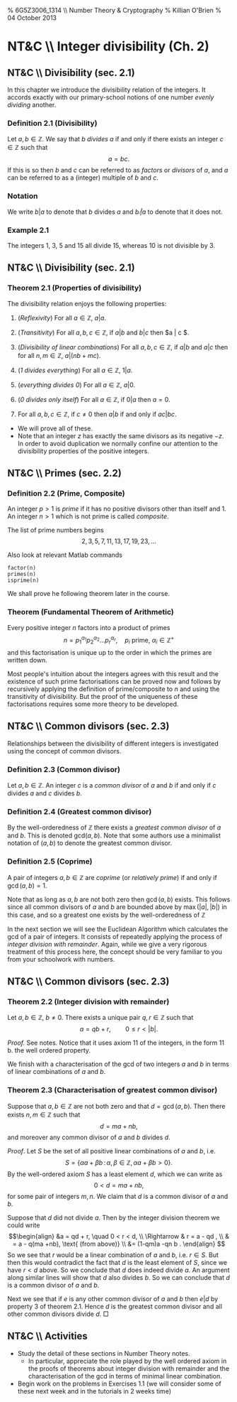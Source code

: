 % 6G5Z3006_1314 \\\\ Number Theory & Cryptography
% Killian O'Brien
% 04 October 2013

# NT&C \\\\ Integer divisibility (Ch. 2)

## NT&C \\\\ Divisibility (sec. 2.1)

In this chapter we introduce the divisibility relation of the integers. It accords exactly with our primary-school notions of one number *evenly dividing* another.

### Definition 2.1 (Divisibility)

Let $a,b \in \mathbb{Z}$. We say that $b$ *divides* $a$ if and only if there exists an integer $c \in \mathbb{Z}$ such that 
$$ a = bc .$$
If this is so then $b$ and $c$ can be referred to as *factors* or *divisors* of $a$, 
and $a$ can be referred to as a (integer) multiple of $b$ and $c$. 

### Notation

We write $b | a$ to denote that $b$ divides $a$ and $b \! \! \not | a$ to denote that it does not. 

### Example 2.1

The integers $1$, $3$, $5$ and $15$ all divide $15$, whereas $10$ is not divisible by $3$.

## NT&C \\\\ Divisibility (sec. 2.1)

### Theorem 2.1 (Properties of divisibility)

The divisibility relation enjoys the following properties:

1. (*Reflexivity*) For all $a \in \mathbb{Z}$, $a | a$.

2. (*Transitivity*) For all $a,b,c \in \mathbb{Z}$, if $a|b$ and $b|c$ then $a | c $.

3. (*Divisibility of linear combinations*) For all  $a,b,c \in \mathbb{Z}$, if $a | b$ and $a | c$ then for all $n,m \in \mathbb{Z}$, $a | \left ( n b + m c \right )$.

4. (*$1$ divides everything*) For all $a \in \mathbb{Z}$, $1|a$.

5. (*everything divides $0$*) For all $a \in \mathbb{Z}$, $a | 0$.

6. (*$0$ divides only itself*) For all $a \in \mathbb{Z}$, if $0 | a$ then $a=0$.

7. For all $a,b,c \in \mathbb{Z}$, if $c \neq 0$ then $a | b$ if and only if $ac | bc$.

* We will prove all of these.
* Note that an integer $z$ has exactly the same divisors as its negative $-z$. In order to avoid duplication we normally confine our attention to the divisibility properties of the positive integers. 

## NT&C \\\\ Primes (sec. 2.2)

### Definition 2.2 (Prime, Composite)
An integer $p > 1$ is *prime* if it has no positive divisors other than itself and 1. An integer $n > 1$ which is not prime is called *composite*.

The list of prime numbers begins
$$
2, \, 3, \, 5 , \, 7 , \, 11 , \, 13 , \, 17, \, 19, \, 23, \dots 
$$

<div class="compute"><script type="text/x-sage">
P=primes(1,100)
show(P)
</script></div>

Also look at relevant Matlab commands

~~~
factor(n)
primes(n)
isprime(n)
~~~

We shall prove he following theorem later in the course. 

### Theorem (Fundamental Theorem of Arithmetic)

Every positive integer $n$ factors into a product of primes
$$
n = p_1^{\alpha_1} p_2^{\alpha_2} \dots p_r^{\alpha_r}, \quad \text{$p_i$ prime, $\alpha_i \in \mathbb{Z}^+$}
$$
and this factorisation is unique up to the order in which the primes are written down.

Most people's intuition about the integers agrees with this result and the existence of such prime factorisations can be proved now and follows by recursively applying the definition of prime/composite to $n$ and using the transitivity of divisibility. But the proof of the uniqueness of these factorisations requires some more theory to be developed. 

## NT&C \\\\ Common divisors (sec. 2.3)

Relationships between the divisibility of different integers is investigated using the concept of common divisors. 

### Definition 2.3 (Common divisor)
Let $a,b \in \mathbb{Z}$. An integer $c$ is a *common divisor* of $a$ and $b$ if and only if $c$ divides $a$ and $c$ divides $b$. 

### Definition 2.4 (Greatest common divisor)
By the well-orderedness of $\mathbb{Z}$ there exists a *greatest common divisor* of $a$ and $b$. This is denoted $\text{gcd}(a,b)$. Note that some authors use a minimalist notation of $(a,b)$ to denote the greatest common divisor. 

### Definition 2.5 (Coprime)
A pair of integers $a,b \in \mathbb{Z}$ are *coprime* (or *relatively prime*) if and only if $\gcd(a,b)=1$.

Note that as long as $a,b$ are not both zero then $\gcd(a,b)$ exists. This follows since all common divisors of $a$ and $b$ are bounded above by $\max(|a|,|b|)$ in this case, and so a greatest one exists by the well-orderedness of $\mathbb{Z}$

In the next section we will see the Euclidean Algorithm which calculates the gcd of a pair of integers.  It consists of repeatedly applying the process of *integer division with remainder*. Again, while we give a very rigorous treatment of this process here, the concept should be very familiar to you from your schoolwork with numbers. 

## NT&C \\\\ Common divisors (sec. 2.3)

### Theorem 2.2 (Integer division with remainder)

Let $a,b \in \mathbb{Z}$, $b \neq 0$. There exists a unique pair $q,r \in \mathbb{Z}$ such that
$$
a = qb + r , \quad \quad 0 \leq r < |b|.
$$

*Proof.* See notes. Notice that it uses axiom 11 of the integers, in the form 11 b. the well ordered property.

We finish with a characterisation of the gcd of two integers $a$ and $b$ in terms of linear combinations of $a$ and $b$. 

### Theorem 2.3 (Characterisation of greatest common divisor)

Suppose that $a,b \in \mathbb{Z}$ are not both zero and that $d=\gcd(a,b)$. Then there exists $n,m \in \mathbb{Z}$ such that 
$$
d = ma + nb,
$$
and moreover any common divisor of $a$ and $b$ divides $d$. 

*Proof*. Let $S$ be the set of all positive linear combinations of $a$ and $b$, i.e.
$$
S = \left \{ \alpha a + \beta b \, : \, \alpha, \beta \in \mathbb{Z} ,
 \, \alpha a + \beta b > 0 \right \}.
$$
By the well-ordered axiom $S$ has a least element $d$, which we can write as 
$$
0 < d = ma + nb ,
$$
for some pair of integers $m,n$. We claim that $d$ is a common divisor of $a$ and $b$.

Suppose that $d$ did not divide $a$. Then by the integer division theorem we could write
$$\begin{align}
&a = qd + r, \quad 0 < r < d, \\
\Rightarrow & r = a - qd , \\
& = a - q(ma +nb), \text{ (from above)} \\
&= (1-qm)a -qn b .
\end{align}
$$
So we see that $r$ would be a linear combination of $a$ and $b$, i.e. $r \in S$. But then this would contradict the fact that $d$ is the least element of $S$, since we have $r<d$ above. So we conclude that $d$ does indeed divide $a$. An argument along similar lines will show that $d$ also divides $b$. So we can conclude that $d$ is a common divisor of $a$ and $b$. 

Next we see that if $e$ is any other common divisor of $a$ and $b$ then $e| d$ by property 3 of theorem 2.1. Hence $d$ is the greatest common divisor and all other common divisors divide $d$. 
$\Box$

## NT&C \\\\ Activities

* Study the detail of these sections in Number Theory notes.
	* In particular, appreciate the role played by the well ordered axiom in the proofs of theorems about integer division with remainder and the characterisation of the gcd in terms of minimal linear combination.
* Begin work on the problems in Exercises 1.1 (we will consider some of these next week and in the tutorials in 2 weeks time)


<!--- 
 <div class="compute"><script type="text/x-sage"><div class="compute"><script type="text/x-sage">
@interact
def tline(ep=slider(0.0001,4,0.1,0)):
          p=plot(sin(x), (x, 0, 2*pi));
          a=pi/2;
          u=a+ep;
          slope=(sin(u)-sin(a))/(u-a);
          q=plot(slope*(x-pi/2)+sin(pi/2), (x,0,2*pi), color='red');
          (p+q).show();
</script></div> </script></div> 




[`cloud.sagemath.com`](https://cloud.sagemath.com).
 --->
